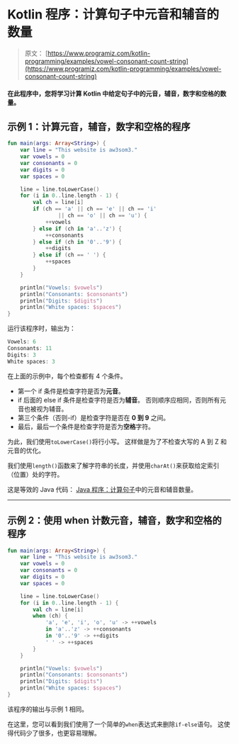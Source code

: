 # Kotlin 程序：计算句子中元音和辅音的数量

> 原文： [https://www.programiz.com/kotlin-programming/examples/vowel-consonant-count-string](https://www.programiz.com/kotlin-programming/examples/vowel-consonant-count-string)

#### 在此程序中，您将学习计算 Kotlin 中给定句子中的元音，辅音，数字和空格的数量。

## 示例 1：计算元音，辅音，数字和空格的程序

```kt
fun main(args: Array<String>) {
    var line = "This website is aw3som3."
    var vowels = 0
    var consonants = 0
    var digits = 0
    var spaces = 0

    line = line.toLowerCase()
    for (i in 0..line.length - 1) {
        val ch = line[i]
        if (ch == 'a' || ch == 'e' || ch == 'i'
                || ch == 'o' || ch == 'u') {
            ++vowels
        } else if (ch in 'a'..'z') {
            ++consonants
        } else if (ch in '0'..'9') {
            ++digits
        } else if (ch == ' ') {
            ++spaces
        }
    }

    println("Vowels: $vowels")
    println("Consonants: $consonants")
    println("Digits: $digits")
    println("White spaces: $spaces")
}
```

运行该程序时，输出为：

```kt
Vowels: 6
Consonants: 11
Digits: 3
White spaces: 3
```

在上面的示例中，每个检查都有 4 个条件。

*   第一个 if 条件是检查字符是否为**元音**。
*   if 后面的 else if 条件是检查字符是否为**辅音**。 否则顺序应相同，否则所有元音也被视为辅音。
*   第三个条件（否则-if）是检查字符是否在 **0 到 9** 之间。
*   最后，最后一个条件是检查字符是否为**空格**字符。

为此，我们使用`toLowerCase()`将行小写。 这样做是为了不检查大写的 A 到 Z 和元音的优化。

我们使用`length()`函数来了解字符串的长度，并使用`charAt()`来获取给定索引（位置）处的字符。

这是等效的 Java 代码： [Java 程序：计算句子](/java-programming/examples/vowel-consonant-count-string "Java program to count number of vowels and consonants in a sentence")中的元音和辅音数量。

* * *

## 示例 2：使用 when 计数元音，辅音，数字和空格的程序

```kt
fun main(args: Array<String>) {
    var line = "This website is aw3som3."
    var vowels = 0
    var consonants = 0
    var digits = 0
    var spaces = 0

    line = line.toLowerCase()
    for (i in 0..line.length - 1) {
        val ch = line[i]
        when (ch) {
            'a', 'e', 'i', 'o', 'u' -> ++vowels
            in 'a'..'z' -> ++consonants
            in '0'..'9' -> ++digits
            ' ' -> ++spaces
        }
    }

    println("Vowels: $vowels")
    println("Consonants: $consonants")
    println("Digits: $digits")
    println("White spaces: $spaces")
}
```

该程序的输出与示例 1 相同。

在这里，您可以看到我们使用了一个简单的`when`表达式来删除`if-else`语句。 这使得代码少了很多，也更容易理解。